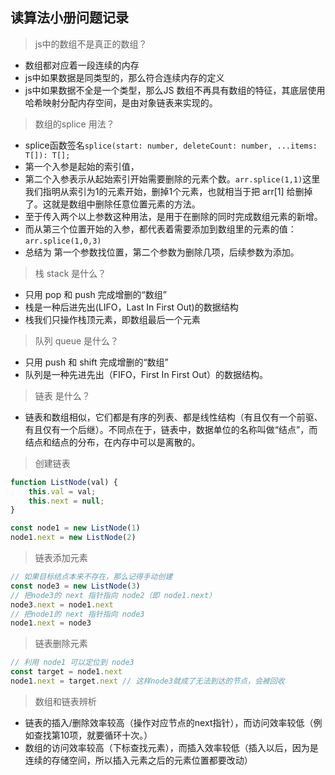 ## 读算法小册问题记录

> js中的数组不是真正的数组？
- 数组都对应着一段连续的内存
- js中如果数据是同类型的，那么符合连续内存的定义
- js中如果数据不全是一个类型，那么JS 数组不再具有数组的特征，其底层使用哈希映射分配内存空间，是由对象链表来实现的。

> 数组的splice 用法？
- splice函数签名`splice(start: number, deleteCount: number, ...items: T[]): T[];`
- 第一个入参是起始的索引值，
- 第二个入参表示从起始索引开始需要删除的元素个数。`arr.splice(1,1)`这里我们指明从索引为1的元素开始，删掉1个元素，也就相当于把 arr[1] 给删掉了。这就是数组中删除任意位置元素的方法。
- 至于传入两个以上参数这种用法，是用于在删除的同时完成数组元素的新增。
- 而从第三个位置开始的入参，都代表着需要添加到数组里的元素的值：`arr.splice(1,0,3)`
- 总结为 第一个参数找位置，第二个参数为删除几项，后续参数为添加。

> 栈 stack 是什么？
- 只用 pop 和 push 完成增删的“数组”
- 栈是一种后进先出(LIFO，Last In First Out)的数据结构
- 栈我们只操作栈顶元素，即数组最后一个元素

> 队列 queue 是什么？
- 只用 push 和 shift 完成增删的“数组”
- 队列是一种先进先出（FIFO，First In First Out）的数据结构。

> 链表 是什么？
- 链表和数组相似，它们都是有序的列表、都是线性结构（有且仅有一个前驱、有且仅有一个后继）。不同点在于，链表中，数据单位的名称叫做“结点”，而结点和结点的分布，在内存中可以是离散的。

> 创建链表
```js
function ListNode(val) {
    this.val = val;
    this.next = null;
}

const node1 = new ListNode(1)  
node1.next = new ListNode(2)
```

> 链表添加元素
```js
// 如果目标结点本来不存在，那么记得手动创建
const node3 = new ListNode(3)     
// 把node3的 next 指针指向 node2（即 node1.next）
node3.next = node1.next
// 把node1的 next 指针指向 node3
node1.next = node3
```

> 链表删除元素
```js
// 利用 node1 可以定位到 node3
const target = node1.next  
node1.next = target.next // 这样node3就成了无法到达的节点，会被回收
```

> 数组和链表辨析
- 链表的插入/删除效率较高（操作对应节点的next指针），而访问效率较低（例如查找第10项，就要循环十次。）
- 数组的访问效率较高（下标查找元素），而插入效率较低（插入以后，因为是连续的存储空间，所以插入元素之后的元素位置都要改动）

